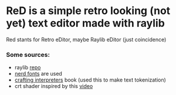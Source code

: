 # ReD is a simple retro looking (not yet) text editor made with raylib

Red stants for Retro eDitor, maybe Raylib eDitor (just coincidence)

### Some sources: 

- raylib [repo](https://github.com/raysan5/raylib)
- [nerd fonts](https://www.nerdfonts.com/) are used
- [crafting interpreters](https://craftinginterpreters.com/scanning-on-demand.html) book (used this to make text tokenization)
- crt shader inspired by this [video](https://youtu.be/aWdySZ0BtJs)
